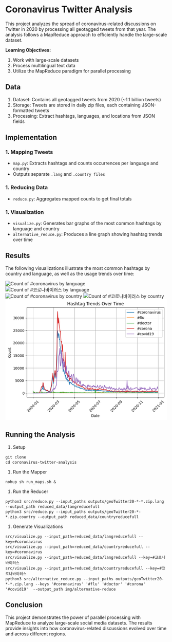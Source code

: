 # Coronavirus Twitter Analysis

This project analyzes the spread of coronavirus-related discussions on Twitter in 2020 by processing all geotagged tweets from that year. The analysis follows a MapReduce approach to efficiently handle the large-scale dataset.

**Learning Objectives:**

1. Work with large-scale datasets
1. Process multilingual text data
1. Utilize the MapReduce paradigm for parallel processing

## Data

1. Dataset: Contains all geotagged tweets from 2020 (~1.1 billion tweets)
1. Storage: Tweets are stored in daily zip files, each containing JSON-formatted tweets
1. Processing: Extract hashtags, languages, and locations from JSON fields
## Implementation

### 1. Mapping Tweets
- `map.py`: Extracts hashtags and counts occurrences per language and country
- Outputs separate `.lang` and `.country files`

### 1. Reducing Data
- `reduce.py`: Aggregates mapped counts to get final totals

### 1. Visualization
- `visualize.py`:  Generates bar graphs of the most common hashtags by language and country
- `alternative_reduce.py`: Produces a line graph showing hashtag trends over time

## Results

The following visualizations illustrate the most common hashtags by country and language, as well as the usage trends over time:

![Count of #coronavirus by language](img/langreducefull#coronavirus.png)
![Count of #코로나바이러스 by language](img/langreducefull#코로나바이러스.png)
![Count of #coronavirus by country](img/countryreducefull#coronavirus.png)
![Count of #코로나바이러스 by country](img/countryreducefull#코로나바이러스.png)
![Hashtag Trends over 2020](img/alternative-reduce.png)

## Running the Analysis

1. Setup
```
git clone
cd coronavirus-twitter-analysis
```

1. Run the Mapper
```
nohup sh run_maps.sh &
```

1. Run the Reducer
```
python3 src/reduce.py --input_paths outputs/geoTwitter20-*-*.zip.lang --output_path reduced_data/langreducefull
python3 src/reduce.py --input_paths outputs/geoTwitter20-*-*.zip.country --output_path reduced_data/countryreducefull
```

1. Generate Visualizations
```
src/visualize.py --input_path=reduced_data/langreducefull --key=#coronavirus
src/visualize.py --input_path=reduced_data/countryreducefull --key=#coronavirus
src/visualize.py --input_path=reduced_data/langreducefull --key=#코로나바이러스
src/visualize.py --input_path=reduced_data/countryreducefull --key=#코로나바이러스
python3 src/alternative_reduce.py --input_paths outputs/geoTwitter20-*-*.zip.lang --keys '#coronavirus' '#flu' '#doctor' '#corona' '#covid19'  --output_path img/alternative-reduce
```

## Conclusion

This project demonstrates the power of parallel processing with MapReduce to analyze large-scale social media datasets. The results provide insights into how coronavirus-related discussions evolved over time and across different regions.
